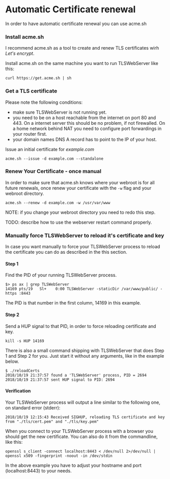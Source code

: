 # Automatic Certificate renewal

In order to have automatic certificate renewal you can use acme.sh

### Install acme.sh

I recommend acme.sh as a tool to create and renew TLS certificates wirh _Let's encrypt_.

Install acme.sh on the same machine you want to run TLSWebServer like this:
```
curl https://get.acme.sh | sh
```

### Get a TLS certificate

Please note the following conditions:
- make sure TLSWebServer is not running yet.
- you need to be on a host reachable from the internet on port 80 and 443.
  On a internet server this should be no problem, if not firewalled.
  On a home network behind NAT you need to configure port forwardings in your router first.
- your domain names DNS A record has to point to the IP of your host.

Issue an initial certificate for _example.com_

```
acme.sh --issue -d example.com --standalone
```

### Renew Your Certificate - once manual

In order to make sure that acme.sh knows where your webroot is for all future renewals,
once renew your certificate with the `-w` flag and your webroot directory.

```
acme.sh --renew -d example.com -w /usr/var/www
```

NOTE: if you change your webroot directory you need to redo this step.

TODO: describe how to use the webserver restart command properly.

### Manually force TLSWebServer to reload it's certificate and key

In case you want manually to force your TLSWebServer process to reload the 
certificate you can do as described in the this section.

#### Step 1

Find the PID of your running TLSWebServer process.
```
$> ps ax | grep TLSWebServer
14169 pts/19   Sl+    0:00 TLSWebServer -staticDir /var/www/public/ -https :8443
```
The PID is that number in the first column, 14169 in this example.

#### Step 2

Send a HUP signal to that PID, in order to force reloading certificate and key.

```
kill -s HUP 14169
```

There is also a small command shipping with TLSWebServer that does Step 1 and Step 2 for you.
Just start it without any arguments, like in the example below.
```
$ ./reloadCerts
2018/10/19 21:37:57 found a 'TLSWebServer' process, PID = 2694
2018/10/19 21:37:57 sent HUP signal to PID: 2694
```
#### Verification

Your TLSWebServer process will output a line similar to the following one, on standard error (stderr):
```
2018/10/19 12:15:43 Received SIGHUP, reloading TLS certificate and key from "./tls/cert.pem" and "./tls/key.pem"
```

When you connect to your TLSWebServer process with a browser you should get 
the new certificate.
You can also do it from the commandline, like this:
```
openssl s_client -connect localhost:8443 < /dev/null 2>/dev/null | openssl x509 -fingerprint -noout -in /dev/stdin
```
In the above example you have to adjust your hostname and port (localhost:8443) 
to your needs.
